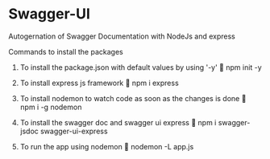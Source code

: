 # Swagger-UI

Autogernation of Swagger Documentation with NodeJs and express

Commands to install the packages

1. To install the package.json with default values by using '-y'
   🦖 npm init -y
   
2. To install express js framework 
   🦖 npm i express
   
3. To install nodemon to watch code as soon as the changes is done
   🦖 npm i -g nodemon
   
4. To install the swagger doc and swagger ui express
   🦖 npm i swagger-jsdoc swagger-ui-express
   
5. To run the app using nodemon
   🦖 nodemon -L app.js
